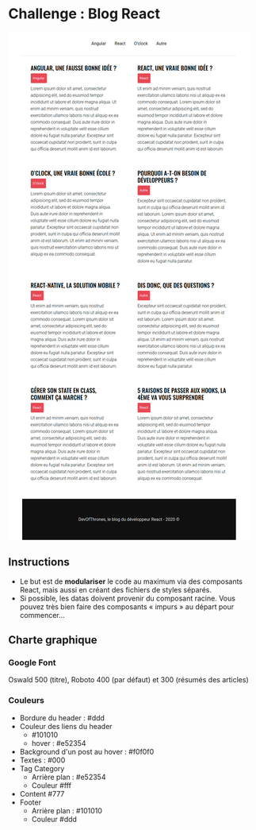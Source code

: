 # Challenge : Blog React

![resultat](resultat.png)

## Instructions

* Le but est de **modulariser** le code au maximum via des composants React, mais aussi en créant des fichiers de styles séparés.
* Si possible, les datas doivent provenir du composant racine. Vous pouvez très bien faire des composants « impurs » au départ pour commencer…

## Charte graphique

### Google Font

Oswald 500 (titre), Roboto 400 (par défaut) et 300 (résumés des articles)

### Couleurs

* Bordure du header : #ddd
* Couleur des liens du header 
  - #101010
  - hover : #e52354
* Background d'un post au hover : #f0f0f0
* Textes : #000
* Tag Category
  - Arrière plan : #e52354
  - Couleur #fff
* Content #777
* Footer
  - Arrière plan : #101010
  - Couleur #ddd
